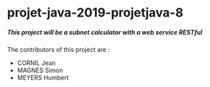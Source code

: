 # projet-java-2019-projetjava-8

##### This project will be a subnet calculator with a web service RESTful

The contributors of this project are :

- CORNIL Jean
- MAGNES Simon
- MEYERS Humbert